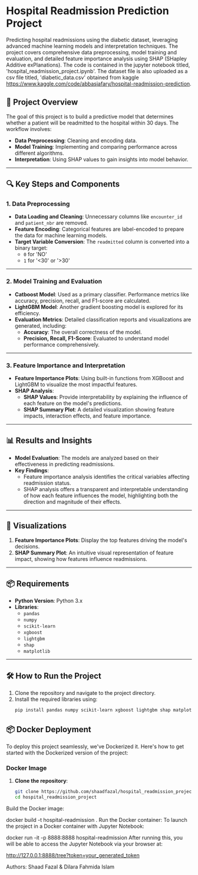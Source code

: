 # Hospital Readmission Prediction Project

Predicting hospital readmissions using the diabetic dataset, leveraging advanced machine learning models and interpretation techniques. The project covers comprehensive data preprocessing, model training and evaluation, and detailed feature importance analysis using SHAP (SHapley Additive exPlanations). The code is contained in the jupyter notebook titled, 'hospital_readmission_project.ipynb'. The dataset file is also uploaded as a csv file titled, 'diabetic_data.csv' obtained from kaggle https://www.kaggle.com/code/abbasjafary/hospital-readmission-prediction.

## 🚀 **Project Overview**
The goal of this project is to build a predictive model that determines whether a patient will be readmitted to the hospital within 30 days. The workflow involves:
- **Data Preprocessing**: Cleaning and encoding data.
- **Model Training**: Implementing and comparing performance across different algorithms.
- **Interpretation**: Using SHAP values to gain insights into model behavior.

---

## 🔍 **Key Steps and Components**

### 1. **Data Preprocessing**
- **Data Loading and Cleaning**: Unnecessary columns like `encounter_id` and `patient_nbr` are removed.
- **Feature Encoding**: Categorical features are label-encoded to prepare the data for machine learning models.
- **Target Variable Conversion**: The `readmitted` column is converted into a binary target: 
  - `0` for 'NO'
  - `1` for '<30' or '>30'

---

### 2. **Model Training and Evaluation**
- **Catboost Model**: Used as a primary classifier. Performance metrics like accuracy, precision, recall, and F1-score are calculated.
- **LightGBM Model**: Another gradient boosting model is explored for its efficiency.
- **Evaluation Metrics**: Detailed classification reports and visualizations are generated, including:
  - **Accuracy**: The overall correctness of the model.
  - **Precision, Recall, F1-Score**: Evaluated to understand model performance comprehensively.

---

### 3. **Feature Importance and Interpretation**
- **Feature Importance Plots**: Using built-in functions from XGBoost and LightGBM to visualize the most impactful features.
- **SHAP Analysis**: 
  - **SHAP Values**: Provide interpretability by explaining the influence of each feature on the model's predictions.
  - **SHAP Summary Plot**: A detailed visualization showing feature impacts, interaction effects, and feature importance.

---

## 📊 **Results and Insights**
- **Model Evaluation**: The models are analyzed based on their effectiveness in predicting readmissions.
- **Key Findings**:
  - Feature importance analysis identifies the critical variables affecting readmission status.
  - SHAP analysis offers a transparent and interpretable understanding of how each feature influences the model, highlighting both the direction and magnitude of their effects.

---

## 🎨 **Visualizations**
1. **Feature Importance Plots**: Display the top features driving the model's decisions.
2. **SHAP Summary Plot**: An intuitive visual representation of feature impact, showing how features influence readmissions.

---

## 📦 **Requirements**
- **Python Version**: Python 3.x
- **Libraries**:
  - `pandas`
  - `numpy`
  - `scikit-learn`
  - `xgboost`
  - `lightgbm`
  - `shap`
  - `matplotlib`

---

## 🛠️ **How to Run the Project**
1. Clone the repository and navigate to the project directory.
2. Install the required libraries using:
   ```bash
   pip install pandas numpy scikit-learn xgboost lightgbm shap matplotlib

## 📦 **Docker Deployment**

To deploy this project seamlessly, we've Dockerized it. Here's how to get started with the Dockerized version of the project:

### Docker Image
1. **Clone the repository**:
   ```bash
   git clone https://github.com/shaadfazal/hospital_readmission_project.git
   cd hospital_readmission_project
Build the Docker image:

docker build -t hospital-readmission .
Run the Docker container: To launch the project in a Docker container with Jupyter Notebook:

docker run -it -p 8888:8888 hospital-readmission
After running this, you will be able to access the Jupyter Notebook via your browser at:

http://127.0.0.1:8888/tree?token=your_generated_token

Authors: Shaad Fazal & Dilara Fahmida Islam
